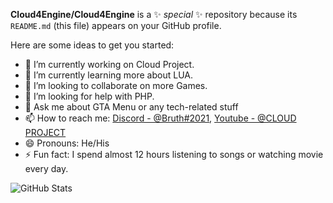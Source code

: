 **Cloud4Engine/Cloud4Engine** is a ✨ _special_ ✨ repository because its `README.md` (this file) appears on your GitHub profile.

Here are some ideas to get you started:

- 🔭 I’m currently working on Cloud Project.
- 🌱 I’m currently learning more about LUA.
- 👯 I’m looking to collaborate on more Games.
- 🤔 I’m looking for help with PHP.
- 💬 Ask me about GTA Menu or any tech-related stuff
- 📫 How to reach me: [Discord - @Bruth#2021](https://discord.gg/2gtn9ggQEF), [Youtube - @CLOUD PROJECT](https://www.youtube.com/channel/UCEnNgMHppikbdx7rcNV_1Ww)
- 😄 Pronouns: He/His
- ⚡ Fun fact: I spend almost 12 hours listening to songs or watching movie every day.

![GitHub Stats](https://github-readme-stats.vercel.app/api?username=Cloud_Project&show_icons=true&title_color=222222&icon_color=03A87C&text_color=333333&bg_color=ffffff)
